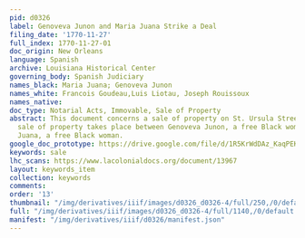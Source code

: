 ```yaml
---
pid: d0326
label: Genoveva Junon and Maria Juana Strike a Deal
filing_date: '1770-11-27'
full_index: 1770-11-27-01
doc_origin: New Orleans
language: Spanish
archive: Louisiana Historical Center
governing_body: Spanish Judiciary
names_black: Maria Juana; Genoveva Junon
names_white: Francois Goudeau,Luis Liotau, Joseph Rouissoux
names_native: 
doc_type: Notarial Acts, Immovable, Sale of Property
abstract: This document concerns a sale of property on St. Ursula Street (?).  The
  sale of property takes place between Genoveva Junon, a free Black woman, and Maria
  Juana, a free Black woman.
google_doc_prototype: https://drive.google.com/file/d/1R5KrWdDAz_KaqPEK7yCrmZk4DVY3FLpe/view?usp=drive_link
keywords: sale
lhc_scans: https://www.lacolonialdocs.org/document/13967
layout: keywords_item
collection: keywords
comments: 
order: '13'
thumbnail: "/img/derivatives/iiif/images/d0326_d0326-4/full/250,/0/default.jpg"
full: "/img/derivatives/iiif/images/d0326_d0326-4/full/1140,/0/default.jpg"
manifest: "/img/derivatives/iiif/d0326/manifest.json"
---
```

